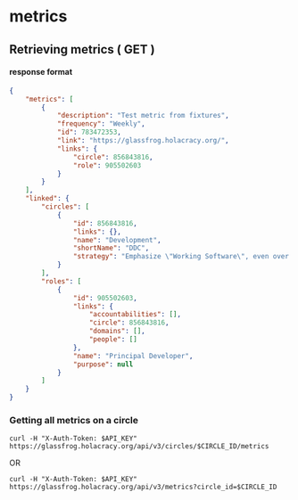 metrics
==========

Retrieving metrics ( GET )
--------------------------

#### response format

```json
{
    "metrics": [
        {
            "description": "Test metric from fixtures",
            "frequency": "Weekly",
            "id": 783472353,
            "link": "https://glassfrog.holacracy.org/",
            "links": {
                "circle": 856843816,
                "role": 905502603
            }
        }
    ],
    "linked": {
        "circles": [
            {
                "id": 856843816,
                "links": {},
                "name": "Development",
                "shortName": "DDC",
                "strategy": "Emphasize \"Working Software\", even over \"Comprehensive Documentation\""
            }
        ],
        "roles": [
            {
                "id": 905502603,
                "links": {
                    "accountabilities": [],
                    "circle": 856843816,
                    "domains": [],
                    "people": []
                },
                "name": "Principal Developer",
                "purpose": null
            }
        ]
    }
}
```

### Getting all metrics on a circle

`curl -H "X-Auth-Token: $API_KEY" https://glassfrog.holacracy.org/api/v3/circles/$CIRCLE_ID/metrics`

OR

`curl -H "X-Auth-Token: $API_KEY" https://glassfrog.holacracy.org/api/v3/metrics?circle_id=$CIRCLE_ID`







